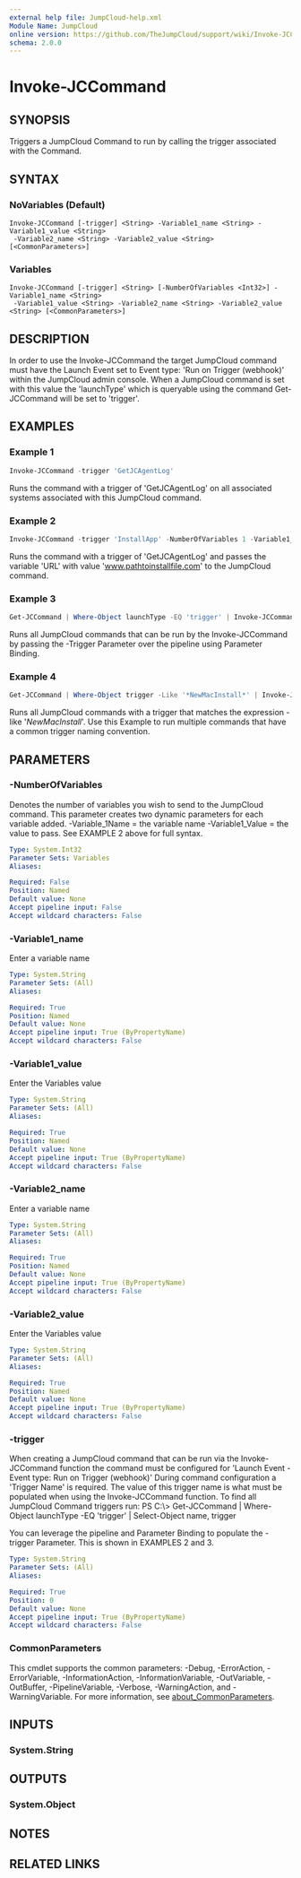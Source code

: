```yaml
---
external help file: JumpCloud-help.xml
Module Name: JumpCloud
online version: https://github.com/TheJumpCloud/support/wiki/Invoke-JCCommand
schema: 2.0.0
---
```


# Invoke-JCCommand

## SYNOPSIS
Triggers a JumpCloud Command to run by calling the trigger associated with the Command.

## SYNTAX

### NoVariables (Default)
```
Invoke-JCCommand [-trigger] <String> -Variable1_name <String> -Variable1_value <String>
 -Variable2_name <String> -Variable2_value <String> [<CommonParameters>]
```

### Variables
```
Invoke-JCCommand [-trigger] <String> [-NumberOfVariables <Int32>] -Variable1_name <String>
 -Variable1_value <String> -Variable2_name <String> -Variable2_value <String> [<CommonParameters>]
```

## DESCRIPTION
In order to use the Invoke-JCCommand the target JumpCloud command must have the Launch Event set to Event type: 'Run on Trigger (webhook)' within the JumpCloud admin console. When a JumpCloud command is set with this value the 'launchType' which is queryable using the command Get-JCCommand will be set to 'trigger'.

## EXAMPLES

### Example 1
```powershell
Invoke-JCCommand -trigger 'GetJCAgentLog'
```

Runs the command with a trigger of 'GetJCAgentLog' on all associated systems associated with this JumpCloud command.

### Example 2
```powershell
Invoke-JCCommand -trigger 'InstallApp' -NumberOfVariables 1 -Variable1_name 'URL' -Variable1_value 'www.pathtoinstallfile.com'
```

Runs the command with a trigger of 'GetJCAgentLog' and passes the variable 'URL' with value 'www.pathtoinstallfile.com' to the JumpCloud command.

### Example 3
```powershell
Get-JCCommand | Where-Object launchType -EQ 'trigger' | Invoke-JCCommand
```

Runs all JumpCloud commands that can be run by the Invoke-JCCommand by passing the -Trigger Parameter over the pipeline using Parameter Binding.

### Example 4
```powershell
Get-JCCommand | Where-Object trigger -Like '*NewMacInstall*' | Invoke-JCCommand
```

Runs all JumpCloud commands with a trigger that matches the expression -like '*NewMacInstall*'. Use this Example to run multiple commands that have a common trigger naming convention.

## PARAMETERS

### -NumberOfVariables
Denotes the number of variables you wish to send to the JumpCloud command.
This parameter creates two dynamic parameters for each variable added.
-Variable_1Name = the variable name -Variable1_Value = the value to pass.
See EXAMPLE 2 above for full syntax.

```yaml
Type: System.Int32
Parameter Sets: Variables
Aliases:

Required: False
Position: Named
Default value: None
Accept pipeline input: False
Accept wildcard characters: False
```

### -Variable1_name
Enter a variable name

```yaml
Type: System.String
Parameter Sets: (All)
Aliases:

Required: True
Position: Named
Default value: None
Accept pipeline input: True (ByPropertyName)
Accept wildcard characters: False
```

### -Variable1_value
Enter the Variables value

```yaml
Type: System.String
Parameter Sets: (All)
Aliases:

Required: True
Position: Named
Default value: None
Accept pipeline input: True (ByPropertyName)
Accept wildcard characters: False
```

### -Variable2_name
Enter a variable name

```yaml
Type: System.String
Parameter Sets: (All)
Aliases:

Required: True
Position: Named
Default value: None
Accept pipeline input: True (ByPropertyName)
Accept wildcard characters: False
```

### -Variable2_value
Enter the Variables value

```yaml
Type: System.String
Parameter Sets: (All)
Aliases:

Required: True
Position: Named
Default value: None
Accept pipeline input: True (ByPropertyName)
Accept wildcard characters: False
```

### -trigger
When creating a JumpCloud command that can be run via the Invoke-JCCommand function the command must be configured for 'Launch Event - Event type: Run on Trigger (webhook)' During command configuration a 'Trigger Name' is required.
The value of this trigger name is what must be populated when using the Invoke-JCCommand function.
To find all JumpCloud Command triggers run: PS C:\\\> Get-JCCommand | Where-Object launchType -EQ 'trigger'  | Select-Object name, trigger

You can leverage the pipeline and Parameter Binding to populate the -trigger Parameter.
This is shown in EXAMPLES 2 and 3.

```yaml
Type: System.String
Parameter Sets: (All)
Aliases:

Required: True
Position: 0
Default value: None
Accept pipeline input: True (ByPropertyName)
Accept wildcard characters: False
```

### CommonParameters
This cmdlet supports the common parameters: -Debug, -ErrorAction, -ErrorVariable, -InformationAction, -InformationVariable, -OutVariable, -OutBuffer, -PipelineVariable, -Verbose, -WarningAction, and -WarningVariable. For more information, see [about_CommonParameters](http://go.microsoft.com/fwlink/?LinkID=113216).

## INPUTS

### System.String

## OUTPUTS

### System.Object
## NOTES

## RELATED LINKS
